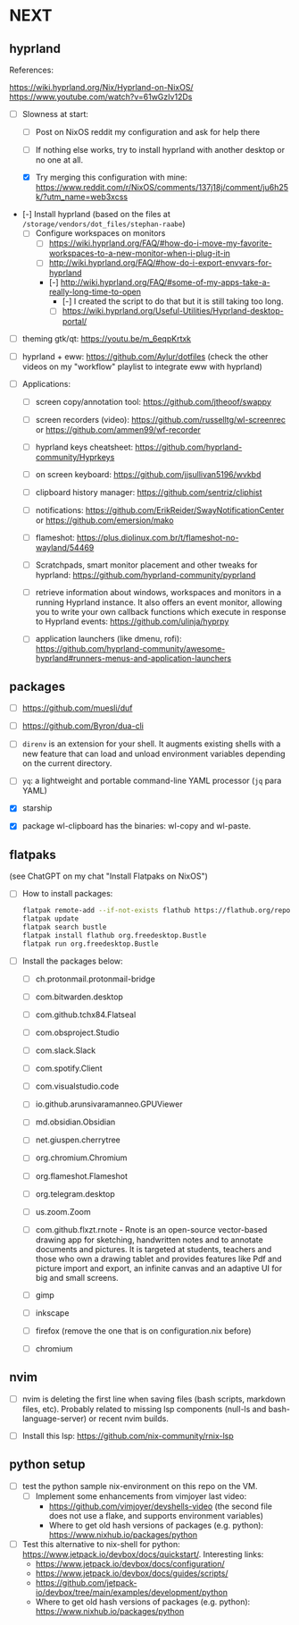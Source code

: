 # NEXT

## hyprland

References:

<https://wiki.hyprland.org/Nix/Hyprland-on-NixOS/>
<https://www.youtube.com/watch?v=61wGzIv12Ds>

- [ ] Slowness at start:
    - [ ] Post on NixOS reddit my configuration and ask for help there
    - [ ] If nothing else works, try to install hyprland with another desktop or no one at all.
    - [x] Try merging this configuration with mine: <https://www.reddit.com/r/NixOS/comments/137j18j/comment/ju6h25k/?utm_name=web3xcss>


- [-] Install hyprland (based on the files at `/storage/vendors/dot_files/stephan-raabe`)
    - [ ] Configure workspaces on monitors
        - [ ] <https://wiki.hyprland.org/FAQ/#how-do-i-move-my-favorite-workspaces-to-a-new-monitor-when-i-plug-it-in>
        - [ ] <http://wiki.hyprland.org/FAQ/#how-do-i-export-envvars-for-hyprland>
        - [-] <http://wiki.hyprland.org/FAQ/#some-of-my-apps-take-a-really-long-time-to-open>
            - [-] I created the script to do that but it is still taking too long.
            - [ ] <https://wiki.hyprland.org/Useful-Utilities/Hyprland-desktop-portal/>

- [ ] theming gtk/qt: https://youtu.be/m_6eqpKrtxk

- [ ] hyprland + eww: https://github.com/Aylur/dotfiles (check the other videos on my "workflow" playlist to integrate eww with hyprland)

- [ ] Applications:
    - [ ] screen copy/annotation tool: <https://github.com/jtheoof/swappy>
    - [ ] screen recorders (video): <https://github.com/russelltg/wl-screenrec> or <https://github.com/ammen99/wf-recorder>
    - [ ] hyprland keys cheatsheet: <https://github.com/hyprland-community/Hyprkeys>
    - [ ] on screen keyboard: <https://github.com/jjsullivan5196/wvkbd>
    - [ ] clipboard history manager: <https://github.com/sentriz/cliphist>
    - [ ] notifications: <https://github.com/ErikReider/SwayNotificationCenter> or <https://github.com/emersion/mako>
    - [ ] flameshot: <https://plus.diolinux.com.br/t/flameshot-no-wayland/54469>
    - [ ] Scratchpads, smart monitor placement and other tweaks for hyprland: <https://github.com/hyprland-community/pyprland>
    - [ ] retrieve information about windows, workspaces and monitors in a running Hyprland instance. It also offers an event monitor, allowing you to write your own callback functions which execute in response to Hyprland events: <https://github.com/ulinja/hyprpy>
    - [ ] application launchers (like dmenu, rofi): <https://github.com/hyprland-community/awesome-hyprland#runners-menus-and-application-launchers>


## packages

- [ ] https://github.com/muesli/duf
- [ ] https://github.com/Byron/dua-cli
- [ ] `direnv` is an extension for your shell. It augments existing shells with a new feature that can load and unload environment variables depending on the current directory.
- [ ] `yq`: a lightweight and portable command-line YAML processor (`jq` para YAML)
- [x] starship
- [x] package wl-clipboard has the binaries: wl-copy and wl-paste.



## flatpaks

(see ChatGPT on my chat "Install Flatpaks on NixOS")

- [ ] How to install packages:
    ``` bash
    flatpak remote-add --if-not-exists flathub https://flathub.org/repo/flathub.flatpakrepo
    flatpak update
    flatpak search bustle
    flatpak install flathub org.freedesktop.Bustle
    flatpak run org.freedesktop.Bustle
    ```
- [ ] Install the packages below:
    - [ ] ch.protonmail.protonmail-bridge
    - [ ] com.bitwarden.desktop
    - [ ] com.github.tchx84.Flatseal
    - [ ] com.obsproject.Studio
    - [ ] com.slack.Slack
    - [ ] com.spotify.Client
    - [ ] com.visualstudio.code
    - [ ] io.github.arunsivaramanneo.GPUViewer
    - [ ] md.obsidian.Obsidian
    - [ ] net.giuspen.cherrytree
    - [ ] org.chromium.Chromium
    - [ ] org.flameshot.Flameshot
    - [ ] org.telegram.desktop
    - [ ] us.zoom.Zoom
    - [ ] com.github.flxzt.rnote - Rnote is an open-source vector-based drawing app for sketching, handwritten notes and to annotate documents and pictures. It is targeted at students, teachers and those who own a drawing tablet and provides features like Pdf and picture import and export, an infinite canvas and an adaptive UI for big and small screens.
    - [ ] gimp
    - [ ] inkscape
    - [ ] firefox (remove the one that is on configuration.nix before)
    - [ ] chromium



## nvim

- [ ] nvim is deleting the first line when saving files (bash scripts, markdown files, etc). Probably related to missing lsp components (null-ls and bash-language-server) or recent nvim builds.

- [ ] Install this lsp: <https://github.com/nix-community/rnix-lsp>



## python setup

- [ ] test the python sample nix-environment on this repo on the VM.
    - [ ] Implement some enhancements from vimjoyer last video:
        - <https://github.com/vimjoyer/devshells-video> (the second file does not use a flake, and supports environment variables)
        - Where to get old hash versions of packages (e.g. python): <https://www.nixhub.io/packages/python>

- [ ] Test this alternative to nix-shell for python: <https://www.jetpack.io/devbox/docs/quickstart/>. Interesting links:
    - <https://www.jetpack.io/devbox/docs/configuration/>
    - <https://www.jetpack.io/devbox/docs/guides/scripts/>
    - <https://github.com/jetpack-io/devbox/tree/main/examples/development/python>
    - Where to get old hash versions of packages (e.g. python): <https://www.nixhub.io/packages/python>
